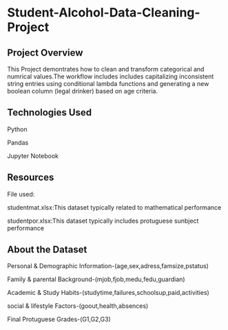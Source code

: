 # Student-Alcohol-Data-Cleaning-Project
## Project Overview

This Project demontrates how to clean and transform categorical and numrical values.The workflow includes includes capitalizing inconsistent string entries using conditional lambda functions and generating a new boolean column (legal drinker) based on age criteria.

## Technologies Used

Python

Pandas

Jupyter Notebook

## Resources

File used:

studentmat.xlsx:This dataset typically  related to mathematical performance

studentpor.xlsx:This dataset typically includes protuguese sunbject performance

## About the Dataset

Personal & Demographic Information-(age,sex,adress,famsize,pstatus)

Family & parental Background-(mjob,fjob,medu,fedu,guardian)

Academic & Study Habits-(studytime,failures,schoolsup,paid,activities)

social & lifestyle Factors-(goout,health,absences)

Final Protuguese Grades-(G1,G2,G3)
